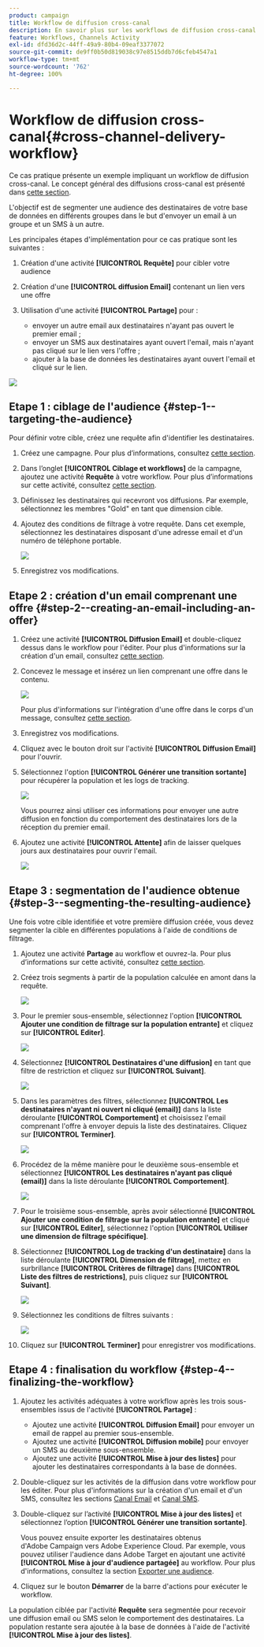 ```yaml
---
product: campaign
title: Workflow de diffusion cross-canal
description: En savoir plus sur les workflows de diffusion cross-canal
feature: Workflows, Channels Activity
exl-id: dfd36d2c-44ff-49a9-80b4-09eaf3377072
source-git-commit: de9ff0b50d819038c97e8515ddb7d6cfeb4547a1
workflow-type: tm+mt
source-wordcount: '762'
ht-degree: 100%

---
```


# Workflow de diffusion cross-canal{#cross-channel-delivery-workflow}



Ce cas pratique présente un exemple impliquant un workflow de diffusion cross-canal. Le concept général des diffusions cross-canal est présenté dans [cette section](cross-channel-deliveries.md).

L&#39;objectif est de segmenter une audience des destinataires de votre base de données en différents groupes dans le but d&#39;envoyer un email à un groupe et un SMS à un autre.

Les principales étapes d&#39;implémentation pour ce cas pratique sont les suivantes :

1. Création d&#39;une activité **[!UICONTROL Requête]** pour cibler votre audience
1. Création d&#39;une **[!UICONTROL diffusion Email]** contenant un lien vers une offre
1. Utilisation d&#39;une activité **[!UICONTROL Partage]** pour :

   * envoyer un autre email aux destinataires n&#39;ayant pas ouvert le premier email ;
   * envoyer un SMS aux destinataires ayant ouvert l&#39;email, mais n&#39;ayant pas cliqué sur le lien vers l&#39;offre ;
   * ajouter à la base de données les destinataires ayant ouvert l&#39;email et cliqué sur le lien.

![](assets/wkf_cross-channel_7.png)

## Etape 1 : ciblage de l&#39;audience {#step-1--targeting-the-audience}

Pour définir votre cible, créez une requête afin d&#39;identifier les destinataires.

1. Créez une campagne. Pour plus d’informations, consultez [cette section](../../campaign/using/setting-up-marketing-campaigns.md#creating-a-campaign).
1. Dans l’onglet **[!UICONTROL Ciblage et workflows]** de la campagne, ajoutez une activité **Requête** à votre workflow. Pour plus d’informations sur cette activité, consultez [cette section](query.md).
1. Définissez les destinataires qui recevront vos diffusions. Par exemple, sélectionnez les membres &quot;Gold&quot; en tant que dimension cible.
1. Ajoutez des conditions de filtrage à votre requête. Dans cet exemple, sélectionnez les destinataires disposant d&#39;une adresse email et d&#39;un numéro de téléphone portable.

   ![](assets/wkf_cross-channel_3.png)

1. Enregistrez vos modifications.

## Etape 2 : création d&#39;un email comprenant une offre {#step-2--creating-an-email-including-an-offer}

1. Créez une activité **[!UICONTROL Diffusion Email]** et double-cliquez dessus dans le workflow pour l&#39;éditer. Pour plus d&#39;informations sur la création d&#39;un email, consultez [cette section](../../delivery/using/about-email-channel.md).
1. Concevez le message et insérez un lien comprenant une offre dans le contenu.

   ![](assets/wkf_cross-channel_1.png)

   Pour plus d&#39;informations sur l&#39;intégration d&#39;une offre dans le corps d&#39;un message, consultez [cette section](../../interaction/using/integrating-an-offer-via-the-wizard.md#delivering-with-a-call-to-the-offer-engine).

1. Enregistrez vos modifications.
1. Cliquez avec le bouton droit sur l&#39;activité **[!UICONTROL Diffusion Email]** pour l&#39;ouvrir.
1. Sélectionnez l&#39;option **[!UICONTROL Générer une transition sortante]** pour récupérer la population et les logs de tracking.

   ![](assets/wkf_cross-channel_2.png)

   Vous pourrez ainsi utiliser ces informations pour envoyer une autre diffusion en fonction du comportement des destinataires lors de la réception du premier email.

1. Ajoutez une activité **[!UICONTROL Attente]** afin de laisser quelques jours aux destinataires pour ouvrir l&#39;email.

   ![](assets/wkf_cross-channel_4.png)

## Etape 3 : segmentation de l&#39;audience obtenue {#step-3--segmenting-the-resulting-audience}

Une fois votre cible identifiée et votre première diffusion créée, vous devez segmenter la cible en différentes populations à l&#39;aide de conditions de filtrage.

1. Ajoutez une activité **Partage** au workflow et ouvrez-la. Pour plus d’informations sur cette activité, consultez [cette section](split.md).
1. Créez trois segments à partir de la population calculée en amont dans la requête.

   ![](assets/wkf_cross-channel_6.png)

1. Pour le premier sous-ensemble, sélectionnez l&#39;option **[!UICONTROL Ajouter une condition de filtrage sur la population entrante]** et cliquez sur **[!UICONTROL Editer]**.

   ![](assets/wkf_cross-channel_8.png)

1. Sélectionnez **[!UICONTROL Destinataires d&#39;une diffusion]** en tant que filtre de restriction et cliquez sur **[!UICONTROL Suivant]**.

   ![](assets/wkf_cross-channel_9.png)

1. Dans les paramètres des filtres, sélectionnez **[!UICONTROL Les destinataires n&#39;ayant ni ouvert ni cliqué (email)]** dans la liste déroulante **[!UICONTROL Comportement]** et choisissez l&#39;email comprenant l&#39;offre à envoyer depuis la liste des destinataires. Cliquez sur **[!UICONTROL Terminer]**.

   ![](assets/wkf_cross-channel_10.png)

1. Procédez de la même manière pour le deuxième sous-ensemble et sélectionnez **[!UICONTROL Les destinataires n&#39;ayant pas cliqué (email)]** dans la liste déroulante **[!UICONTROL Comportement]**.

   ![](assets/wkf_cross-channel_11.png)

1. Pour le troisième sous-ensemble, après avoir sélectionné **[!UICONTROL Ajouter une condition de filtrage sur la population entrante]** et cliqué sur **[!UICONTROL Editer]**, sélectionnez l&#39;option **[!UICONTROL Utiliser une dimension de filtrage spécifique]**.
1. Sélectionnez **[!UICONTROL Log de tracking d&#39;un destinataire]** dans la liste déroulante **[!UICONTROL Dimension de filtrage]**, mettez en surbrillance **[!UICONTROL Critères de filtrage]** dans **[!UICONTROL Liste des filtres de restrictions]**, puis cliquez sur **[!UICONTROL Suivant]**.

   ![](assets/wkf_cross-channel_12.png)

1. Sélectionnez les conditions de filtres suivants :

   ![](assets/wkf_cross-channel_13.png)

1. Cliquez sur **[!UICONTROL Terminer]** pour enregistrer vos modifications.

## Etape 4 : finalisation du workflow {#step-4--finalizing-the-workflow}

1. Ajoutez les activités adéquates à votre workflow après les trois sous-ensembles issus de l&#39;activité **[!UICONTROL Partage]** :

   * Ajoutez une activité **[!UICONTROL Diffusion Email]** pour envoyer un email de rappel au premier sous-ensemble.
   * Ajoutez une activité **[!UICONTROL Diffusion mobile]** pour envoyer un SMS au deuxième sous-ensemble.
   * Ajoutez une activité **[!UICONTROL Mise à jour des listes]** pour ajouter les destinataires correspondants à la base de données.

1. Double-cliquez sur les activités de la diffusion dans votre workflow pour les éditer. Pour plus d&#39;informations sur la création d&#39;un email et d&#39;un SMS, consultez les sections [Canal Email](../../delivery/using/about-email-channel.md) et [Canal SMS](../../delivery/using/sms-channel.md).
1. Double-cliquez sur l’activité **[!UICONTROL Mise à jour des listes]** et sélectionnez l’option **[!UICONTROL Générer une transition sortante]**.

   Vous pouvez ensuite exporter les destinataires obtenus d&#39;Adobe Campaign vers Adobe Experience Cloud. Par exemple, vous pouvez utiliser l&#39;audience dans Adobe Target en ajoutant une activité **[!UICONTROL Mise à jour d&#39;audience partagée]** au workflow. Pour plus d&#39;informations, consultez la section [Exporter une audience](../../integrations/using/importing-and-exporting-audiences.md#exporting-an-audience).

1. Cliquez sur le bouton **Démarrer** de la barre d&#39;actions pour exécuter le workflow.

La population ciblée par l&#39;activité **Requête** sera segmentée pour recevoir une diffusion email ou SMS selon le comportement des destinataires. La population restante sera ajoutée à la base de données à l&#39;aide de l&#39;activité **[!UICONTROL Mise à jour des listes]**.
